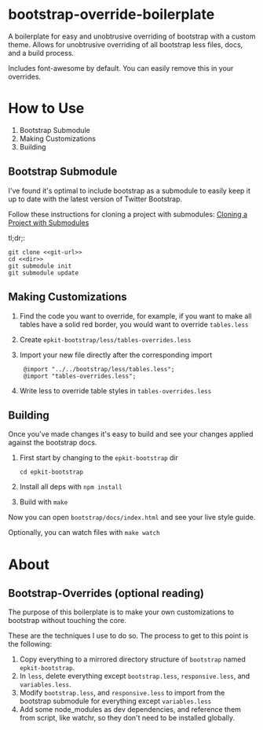 bootstrap-override-boilerplate
==============================

A boilerplate for easy and unobtrusive overriding of bootstrap with a custom theme.
Allows for unobtrusive overriding of all bootstrap less files, docs, and a build process.

Includes font-awesome by default. You can easily remove this in your overrides.

How to Use
==========

1. Bootstrap Submodule
2. Making Customizations
3. Building

Bootstrap Submodule
-------------------

I've found it's optimal to include bootstrap as a submodule to easily keep it up to date with the latest version of Twitter Bootstrap.

Follow these instructions for cloning a project with submodules:
[Cloning a Project with Submodules](http://git-scm.com/book/en/Git-Tools-Submodules#Cloning-a-Project-with-Submodules)

tl;dr;:

    git clone <<git-url>>
    cd <<dir>>
    git submodule init
    git submodule update


Making Customizations
---------------------

1. Find the code you want to override, for example, if you want to make all tables have a solid red border, you would want to override ```tables.less```

2. Create ```epkit-bootstrap/less/tables-overrides.less```

3. Import your new file directly after the corresponding import

        @import "../../bootstrap/less/tables.less";
        @import "tables-overrides.less";

4. Write less to override table styles in ```tables-overrides.less```

Building
--------

Once you've made changes it's easy to build and see your changes applied against the bootstrap docs.

1. First start by changing to the ```epkit-bootstrap``` dir

    ```cd epkit-bootstrap```

2. Install all deps with ```npm install```
3. Build with ```make```

Now you can open ```bootstrap/docs/index.html``` and see your live style guide.

Optionally, you can watch files with ```make watch```

About
=====

Bootstrap-Overrides (optional reading)
-----------------------------------------

The purpose of this boilerplate is to make your own customizations to bootstrap without touching the core.

These are the techniques I use to do so. The process to get to this point is the following:

1. Copy everything to a mirrored directory structure of ```bootstrap``` named ```epkit-bootstrap```.
2. In ```less```, delete everything except ```bootstrap.less```, ```responsive.less```, and ```variables.less```.
3. Modify ```bootstrap.less```, and ```responsive.less``` to import from the bootstrap submodule for everything except ```variables.less```
4. Add some node_modules as dev dependencies, and reference them from script, like watchr, so they don't need to be installed globally.
